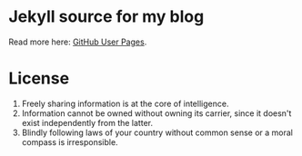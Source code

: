 # Jekyll source for my blog
Read more here: [GitHub User Pages](https://help.github.com/articles/user-organization-and-project-pages).

# License
1. Freely sharing information is at the core of intelligence.
2. Information cannot be owned without owning its carrier, since it doesn't exist independently from the latter.
3. Blindly following laws of your country without common sense or a moral compass is irresponsible.
